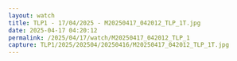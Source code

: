 ```yaml
---
layout: watch
title: TLP1 - 17/04/2025 - M20250417_042012_TLP_1T.jpg
date: 2025-04-17 04:20:12
permalink: /2025/04/17/watch/M20250417_042012_TLP_1
capture: TLP1/2025/202504/20250416/M20250417_042012_TLP_1T.jpg
---
```

